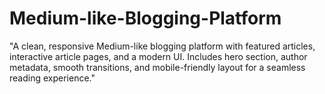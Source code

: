 # Medium-like-Blogging-Platform
"A clean, responsive Medium-like blogging platform with featured articles, interactive article pages, and a modern UI. Includes hero section, author metadata, smooth transitions, and mobile-friendly layout for a seamless reading experience."

